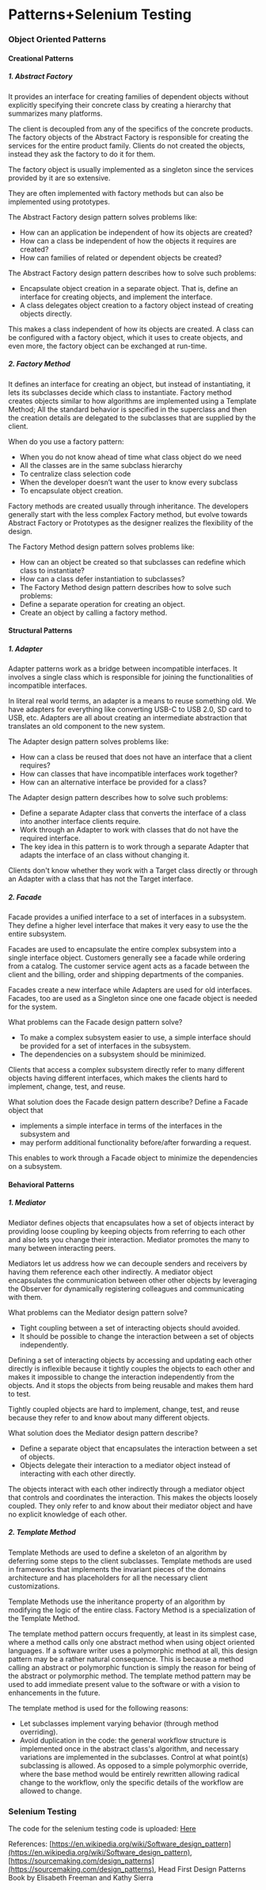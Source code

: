 # Patterns+Selenium Testing

### Object Oriented Patterns

#### Creational Patterns
##### 1. Abstract Factory
It provides an interface for creating families of dependent objects without explicitly specifying their concrete class by creating a hierarchy that summarizes many platforms.

The client is decoupled from any of the specifics of the concrete products. The factory objects of the Abstract Factory is responsible for creating the services for the entire product family. Clients do not created the objects, instead they ask the factory to do it for them.

The factory object is usually implemented as a singleton since the services provided by it are so extensive.

They are often implemented with factory methods but can also be implemented using prototypes. 

The Abstract Factory design pattern solves problems like:
* How can an application be independent of how its objects are created?
* How can a class be independent of how the objects it requires are created?
* How can families of related or dependent objects be created?

The Abstract Factory design pattern describes how to solve such problems:
* Encapsulate object creation in a separate object. That is, define an interface for creating objects, and implement the interface.
* A class delegates object creation to a factory object instead of creating objects directly.

This makes a class independent of how its objects are created. A class can be configured with a factory object, which it uses to create objects, and even more, the factory object can be exchanged at run-time.



##### 2. Factory Method
It defines an interface for creating an object, but instead of instantiating, it lets its subclasses decide which class to instantiate.
Factory method creates objects similar to how algorithms are implemented using a Template Method; All the standard behavior is specified in the superclass and then the creation details are delegated to the subclasses that are supplied by the client. 

When do you use a factory pattern:
* When you do not know ahead of time what class object do we need
* All the classes are in the same subclass hierarchy
* To centralize class selection code
* When the developer doesn’t want the user to know every subclass
* To encapsulate object creation. 

Factory methods are created usually through inheritance. The developers generally start with the less complex Factory method, but evolve towards Abstract Factory or Prototypes as the designer realizes the flexibility of the design.

The Factory Method design pattern solves problems like:
* How can an object be created so that subclasses can redefine which class to instantiate?
* How can a class defer instantiation to subclasses?
* The Factory Method design pattern describes how to solve such problems:
* Define a separate operation for creating an object.
* Create an object by calling a factory method.


#### Structural Patterns
##### 1. Adapter 
Adapter patterns work as a bridge between incompatible interfaces. It involves a single class which is responsible for joining the functionalities of incompatible interfaces. 

In literal real world terms, an adapter is a means to reuse something old. We have adapters for everything like converting USB-C to USB 2.0, SD card to USB, etc. Adapters are all about creating an intermediate abstraction that translates an old component to the new system.

The Adapter design pattern solves problems like:
* How can a class be reused that does not have an interface that a client requires?
* How can classes that have incompatible interfaces work together?
* How can an alternative interface be provided for a class?

The Adapter design pattern describes how to solve such problems:
* Define a separate Adapter class that converts the interface of a class into another interface clients require.
* Work through an Adapter to work with classes that do not have the required interface.
* The key idea in this pattern is to work through a separate Adapter that adapts the interface of an class without changing it.

Clients don't know whether they work with a Target class directly or through an Adapter with a class that has not the Target interface.

##### 2. Facade
Facade provides a unified interface to a set of interfaces in a subsystem. They define a higher level interface that makes it very easy to use the the entire subsystem.

Facades are used to encapsulate the entire complex subsystem into a single interface object. Customers generally see a facade while ordering from a catalog. The customer service agent acts as a facade between the client and the billing, order and shipping departments of the companies.

Facades create a new interface while Adapters are used for old interfaces. Facades, too are used as a Singleton since one one facade object is needed for the system. 

What problems can the Facade design pattern solve?
* To make a complex subsystem easier to use, a simple interface should be provided for a set of interfaces in the subsystem.
* The dependencies on a subsystem should be minimized.

Clients that access a complex subsystem directly refer to many different objects having different interfaces, which makes the clients hard to implement, change, test, and reuse.

What solution does the Facade design pattern describe?
Define a Facade object that
* implements a simple interface in terms of the interfaces in the subsystem and
* may perform additional functionality before/after forwarding a request.

This enables to work through a Facade object to minimize the dependencies on a subsystem.

#### Behavioral Patterns 
##### 1. Mediator
Mediator defines objects that encapsulates how a set of objects interact by providing loose coupling by keeping objects from referring to each other and also lets you change their interaction. Mediator promotes the many to many between interacting peers.

Mediators let us address how we can decouple senders and receivers by having them reference each other indirectly. A mediator object encapsulates the communication between other other objects by leveraging the Observer for dynamically registering colleagues and communicating with them. 

What problems can the Mediator design pattern solve?
* Tight coupling between a set of interacting objects should avoided.
* It should be possible to change the interaction between a set of objects independently.

Defining a set of interacting objects by accessing and updating each other directly is inflexible because it tightly couples the objects to each other and makes it impossible to change the interaction independently from the objects. And it stops the objects from being reusable and makes them hard to test.

Tightly coupled objects are hard to implement, change, test, and reuse because they refer to and know about many different objects.

What solution does the Mediator design pattern describe?
* Define a separate object that encapsulates the interaction between a set of objects.
* Objects delegate their interaction to a mediator object instead of interacting with each other directly.

The objects interact with each other indirectly through a mediator object that controls and coordinates the interaction.
This makes the objects loosely coupled. They only refer to and know about their mediator object and have no explicit knowledge of each other.

##### 2. Template Method
Template Methods are used to define a skeleton of an algorithm by deferring some steps to the client subclasses. Template methods are used in frameworks that implements the invariant pieces of the domains architecture and has placeholders for all the necessary client customizations.

Template Methods use the inheritance property of an algorithm by modifying the logic of the entire class. Factory Method is a specialization of the Template Method.

The template method pattern occurs frequently, at least in its simplest case, where a method calls only one abstract method when using object oriented languages. If a software writer uses a polymorphic method at all, this design pattern may be a rather natural consequence. This is because a method calling an abstract or polymorphic function is simply the reason for being of the abstract or polymorphic method. The template method pattern may be used to add immediate present value to the software or with a vision to enhancements in the future.

The template method is used for the following reasons:
* Let subclasses implement varying behavior (through method overriding).
* Avoid duplication in the code: the general workflow structure is implemented once in the abstract class's algorithm, and necessary variations are implemented in the subclasses.
Control at what point(s) subclassing is allowed. As opposed to a simple polymorphic override, where the base method would be entirely rewritten allowing radical change to the workflow, only the specific details of the workflow are allowed to change.


### Selenium Testing
The code for the selenium testing code is uploaded: [Here](https://github.ncsu.edu/rshah8/HW2/raw/master/WebTest.java)

References: [https://en.wikipedia.org/wiki/Software_design_pattern](https://en.wikipedia.org/wiki/Software_design_pattern),  [https://sourcemaking.com/design_patterns](https://sourcemaking.com/design_patterns), Head First Design Patterns Book by Elisabeth Freeman and Kathy Sierra

